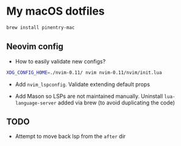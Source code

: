 # My macOS dotfiles

```sh
brew install pinentry-mac
```

## Neovim config

- How to easily validate new configs?

```sh
XDG_CONFIG_HOME=./nvim-0.11/ nvim nvim-0.11/nvim/init.lua
```

- Add `nvim_lspconfig`. Validate extending default props

- Add Mason so LSPs are not maintained manually. Uninstall `lua-language-server` added via brew (to avoid duplicating the code)

## TODO

- Attempt to move back lsp from the `after` dir
